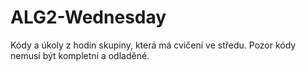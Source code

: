 # ALG2-Wednesday
Kódy a úkoly z hodin skupiny, která má cvičení ve středu. Pozor kódy nemusí být kompletní a odladěné.
